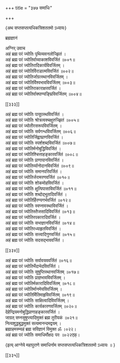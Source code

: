 +++
title = "३७७ समाधिः"

+++

\{अथ सप्तसप्तत्यधिकत्रिशततमो ऽध्यायः\}

ब्रह्मज्ञानं  
    
अग्निर् उवाच  
अहं ब्रह्म परं ज्योतिः पृथिव्यवनलोज्झितं ।  
अहं ब्रह्म परं ज्योतिर्वाय्वाकाशविवर्जितं ॥००१॥  
अहं ब्रह्म परं ज्योतिरादिकार्यविवर्जितम् ।  
अहं ब्रह्म परं ज्योतिर्विराडात्मविवर्जितं ॥००२॥  
अहं ब्रह्म परं ज्योतिर्जाग्रत्स्थानविवर्जितम् ।  
अहं ब्रह्म परं ज्योतिर्विश्वभावविवर्जितम् ॥००३॥  
अहं ब्रह्म परं ज्योतिराकाराक्षरवर्जितं ।  
अहं ब्रह्म परं ज्योतिर्वाक्पाण्यङ्घ्रिविवर्जितम् ॥००४॥  

[[३३३]]
    
अहं ब्रह्म परं ज्योतिः पायूपस्थविवर्जितं ।  
अहं ब्रह्म परं ज्योतिः श्रोत्रत्वक्चक्षुरुज्झितं   ॥००५॥  
अहं ब्रह्म परं ज्योतीरसरूपविवर्जितम् ।  
अहं ब्रह्म परं ज्योतिः सर्वगन्धविवर्जितम् ॥००६॥  
अहं ब्रह्म परं ज्योतिर्जिह्वाघ्राणविवर्जितं ।  
अहं ब्रह्म परं ज्योतिः स्पर्शशब्दविवर्जितं ॥००७॥  
अहं ब्रह्म परं ज्योतिर्मनोबुद्धिविवर्जितं ।  
अहं ब्रह्म परं ज्योतिश्चित्ताहङ्कारवर्जितं ॥००८॥  
अहं ब्रह्म परं ज्योतिः प्राणापानविवर्जितं ।  
अहं ब्रह्म परं ज्योतिर्व्यानोदानविवर्जितं ॥००९॥  
अहं ब्रह्म परं ज्योतिः समानपरिवर्जितं ।  
अहं ब्रह्म परं ज्योतिर्जरामरणवर्जितं ॥०१०॥  
अहं ब्रह्म परं ज्योतिः शोकमोहविवर्जितं ।  
अहं ब्रह्म परं ज्योतिः क्षुत्पिपासाविवर्जितं ॥०११॥  
अहं ब्रह्म परं ज्योतिः शब्दोद्भूतादिवर्जितं ।  
अहं ब्रह्म परं ज्योतिर्हिरण्यगर्भवर्जितं ॥०१२॥  
अहं ब्रह्म परं ज्योतिः स्वप्नावस्थाविवर्जितं ।  
अहं ब्रह्म परं ज्योतिस्तैजसादिविवर्जितं ॥०१३॥  
अहं ब्रह्म परं ज्योतिरपकारादिवर्जितं ।  
अहं ब्रह्म परं ज्योतिः सभाज्ञानविवर्जितं ॥०१४॥  
अहं ब्रह्म परं ज्योतिरध्याहृतविवर्जितं ।  
अहं ब्रह्म परं ज्योतिः सत्त्वादिगुणवर्जितं ॥०१५॥  
अहं ब्रह्म परं ज्योतिः सदसद्भाववर्जितं ।  

[[३३४]]
    
अहं ब्रह्म परं ज्योतिः सर्वावयववर्जितं ॥०१६॥  
अहं ब्रह्म परं ज्योतिर्भेदाभेदविवर्जितं ।  
अहं ब्रह्म परं ज्योतिः सुषुप्तिस्थानवर्जितम् ॥०१७॥  
अहं ब्रह्म परं ज्योतिः प्राज्ञभावविवर्जितम् ।  
अहं ब्रह्म परं ज्योतिर्मकारादिविवर्जितम् ॥०१८॥  
अहं ब्रह्म परं ज्योतिर्मानमेयविवर्जितम् ।  
अहं ब्रह्म परं ज्योतिर्मितिमाहृविवर्जितम् ॥०१९॥  
अहं ब्रह्म परं ज्योतिः साक्षित्वादिविवर्जितम् ।  
अहं ब्रह्म परं ज्योतिः कार्यकारणवर्जितम् ॥०२०॥  
देहेन्द्रियमनोबुद्धिप्राणाहङ्कारवर्जितं ।  
जाग्रत् सप्नसुषुप्त्यादिमुक्तं ब्रह्म तुरीयकं ॥०२१॥  
नित्यशुद्धबुद्धमुक्तं सत्यमानन्दमद्वयम् ।  
ब्रह्माहमस्म्यहं ब्रह्म सविज्ञानं विमुक्त ॐ ।०२२।  
अहं ब्रह्म परं ज्योतिः समाधिर्मोक्षदः परः   ॥०२२एफ़्।  
    
\{इत्य् आग्नेये महापुराणे समाधिर्नाम सप्तसप्तत्यधिकत्रिशततमो ऽध्यायः ॥  }

[[३३५]]
    